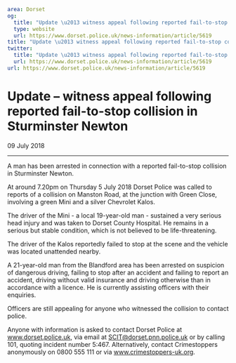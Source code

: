 ```yaml
area: Dorset
og:
  title: "Update \u2013 witness appeal following reported fail-to-stop collision in Sturminster Newton"
  type: website
  url: https://www.dorset.police.uk/news-information/article/5619
title: "Update \u2013 witness appeal following reported fail-to-stop collision in Sturminster Newton |"
twitter:
  title: "Update \u2013 witness appeal following reported fail-to-stop collision in Sturminster Newton"
  url: https://www.dorset.police.uk/news-information/article/5619
url: https://www.dorset.police.uk/news-information/article/5619
```

# Update – witness appeal following reported fail-to-stop collision in Sturminster Newton

09 July 2018

* * *

A man has been arrested in connection with a reported fail-to-stop collision in Sturminster Newton.

At around 7.20pm on Thursday 5 July 2018 Dorset Police was called to reports of a collision on Manston Road, at the junction with Green Close, involving a green Mini and a silver Chevrolet Kalos.

The driver of the Mini - a local 19-year-old man - sustained a very serious head injury and was taken to Dorset County Hospital. He remains in a serious but stable condition, which is not believed to be life-threatening.

The driver of the Kalos reportedly failed to stop at the scene and the vehicle was located unattended nearby.

A 21-year-old man from the Blandford area has been arrested on suspicion of dangerous driving, failing to stop after an accident and failing to report an accident, driving without valid insurance and driving otherwise than in accordance with a licence. He is currently assisting officers with their enquiries.

Officers are still appealing for anyone who witnessed the collision to contact police.

Anyone with information is asked to contact Dorset Police at www.dorset.police.uk, via email at SCIT@dorset.pnn.police.uk or by calling 101, quoting incident number 5:467. Alternatively, contact Crimestoppers anonymously on 0800 555 111 or via www.crimestoppers-uk.org.
